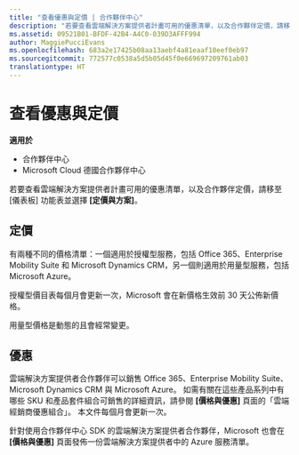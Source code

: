 ```yaml
---
title: "查看優惠與定價 | 合作夥伴中心"
description: "若要查看雲端解決方案提供者計畫可用的優惠清單，以及合作夥伴定價，請移至 \\[儀表板\\] 功能表並選擇 \\[定價與方案\\]。"
ms.assetid: 09521B01-BFDF-42B4-A4C0-039D3AFFF994
author: MaggiePucciEvans
ms.openlocfilehash: 683a2e17425b08aa13aebf4a81eaaf10eef0eb97
ms.sourcegitcommit: 772577c0538a5d5b05d45f0e669697209761ab03
translationtype: HT
---
```

# <a name="see-offers-and-pricing"></a>查看優惠與定價

**適用於**

-  合作夥伴中心
-  Microsoft Cloud 德國合作夥伴中心

若要查看雲端解決方案提供者計畫可用的優惠清單，以及合作夥伴定價，請移至 \[儀表板\] 功能表並選擇 **\[定價與方案\]**。

## <a name="pricing"></a>定價


有兩種不同的價格清單：一個適用於授權型服務，包括 Office 365、Enterprise Mobility Suite 和 Microsoft Dynamics CRM，另一個則適用於用量型服務，包括 Microsoft Azure。

授權型價目表每個月會更新一次，Microsoft 會在新價格生效前 30 天公佈新價格。

用量型價格是動態的且會經常變更。

## <a name="offers"></a>優惠


雲端解決方案提供者合作夥伴可以銷售 Office 365、Enterprise Mobility Suite、Microsoft Dynamics CRM 與 Microsoft Azure。 如需有關在這些產品系列中有哪些 SKU 和產品套件組合可銷售的詳細資訊，請參閱 **\[價格與優惠\]** 頁面的「雲端經銷商優惠組合」。 本文件每個月會更新一次。

針對使用合作夥伴中心 SDK 的雲端解決方案提供者合作夥伴，Microsoft 也會在 **\[價格與優惠\]** 頁面發佈一份雲端解決方案提供者中的 Azure 服務清單。

 

 



